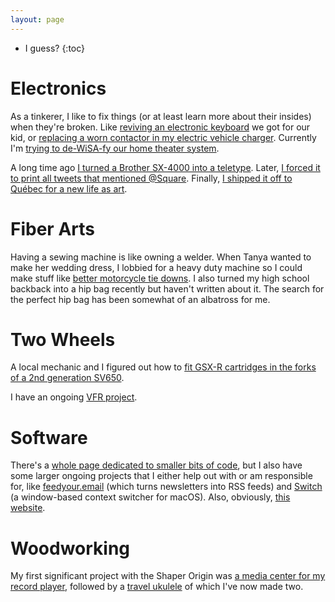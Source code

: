```yaml
---
layout: page
---
```


* I guess?
{:toc}

# Electronics

As a tinkerer, I like to fix things (or at least learn more about their insides) when they're broken. Like [reviving an electronic keyboard](/post/2022/reviving-a-Yamaha-PSS-A50/) we got for our kid, or [replacing a worn contactor in my electric vehicle charger](/post/2022/contactor-replacement/). Currently I'm [trying to de-WiSA-fy our home theater system](https://xoxo.zone/@numist/110812673720717013).

A long time ago [I turned a Brother SX-4000 into a teletype](http://numist.net/post/2010/project-typewriter.html). Later, [I forced it to print all tweets that mentioned @Square](/post/2013/square-tweetwriter/). Finally, [I shipped it off to Québec for a new life as art](/post/2015/typewriter-as-art/).

# Fiber Arts

Having a sewing machine is like owning a welder. When Tanya wanted to make her wedding dress, I lobbied for a heavy duty machine so I could make stuff like [better motorcycle tie downs](/post/2022/cargobuckle-mods/). I also turned my high school backback into a hip bag recently but haven't written about it. The search for the perfect hip bag has been somewhat of an albatross for me.

# Two Wheels

A local mechanic and I figured out how to [fit GSX-R cartridges in the forks of a 2nd generation SV650](/post/2010/svforks.html).

I have an ongoing [VFR project](/projects/vfr/).

# Software

There's a [whole page dedicated to smaller bits of code](/code), but I also have some larger ongoing projects that I either help out with or am responsible for, like [feedyour.email](/post/2022/feedyour.email/) (which turns newsletters into RSS feeds) and  [Switch](switch) (a window-based context switcher for macOS). Also, obviously, [this website](/colophon).

# Woodworking

My first significant project with the Shaper Origin was [a media center for my record player](/post/2019/media-center/), followed by a [travel ukulele](/post/2022/travel-uke/) of which I've now made two.
